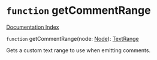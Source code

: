 # `function` getCommentRange

[Documentation Index](../README.md)

`function` getCommentRange(node: [Node](../interface.Node/README.md)): [TextRange](../interface.TextRange/README.md)

Gets a custom text range to use when emitting comments.

